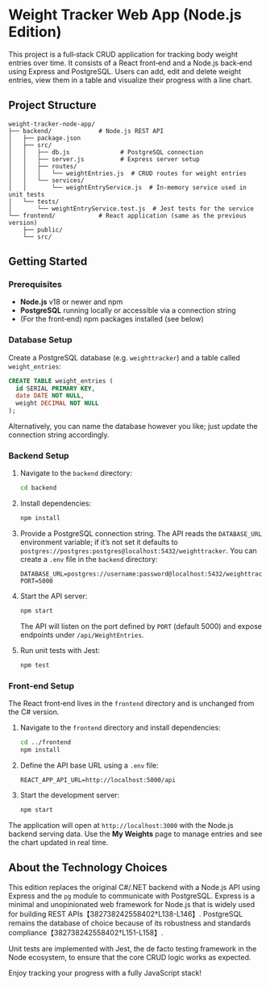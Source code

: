 # Weight Tracker Web App (Node.js Edition)

This project is a full‑stack CRUD application for tracking body weight entries over time.  It consists of a React front‑end and a Node.js back‑end using Express and PostgreSQL.  Users can add, edit and delete weight entries, view them in a table and visualize their progress with a line chart.

## Project Structure

```
weight-tracker-node-app/
├── backend/             # Node.js REST API
│   ├── package.json
│   ├── src/
│   │   ├── db.js              # PostgreSQL connection
│   │   ├── server.js          # Express server setup
│   │   ├── routes/
│   │   │   └── weightEntries.js  # CRUD routes for weight entries
│   │   └── services/
│   │       └── weightEntryService.js  # In‑memory service used in unit tests
│   └── tests/
│       └── weightEntryService.test.js  # Jest tests for the service
└── frontend/            # React application (same as the previous version)
    ├── public/
    └── src/
```

## Getting Started

### Prerequisites

- **Node.js** v18 or newer and npm
- **PostgreSQL** running locally or accessible via a connection string
- (For the front‑end) npm packages installed (see below)

### Database Setup

Create a PostgreSQL database (e.g. `weighttracker`) and a table called `weight_entries`:

```sql
CREATE TABLE weight_entries (
  id SERIAL PRIMARY KEY,
  date DATE NOT NULL,
  weight DECIMAL NOT NULL
);
```

Alternatively, you can name the database however you like; just update the connection string accordingly.

### Backend Setup

1. Navigate to the `backend` directory:

   ```bash
   cd backend
   ```

2. Install dependencies:

   ```bash
   npm install
   ```

3. Provide a PostgreSQL connection string.  The API reads the `DATABASE_URL` environment variable; if it’s not set it defaults to `postgres://postgres:postgres@localhost:5432/weighttracker`.  You can create a `.env` file in the `backend` directory:

   ```env
   DATABASE_URL=postgres://username:password@localhost:5432/weighttracker
   PORT=5000
   ```

4. Start the API server:

   ```bash
   npm start
   ```

   The API will listen on the port defined by `PORT` (default 5000) and expose endpoints under `/api/WeightEntries`.

5. Run unit tests with Jest:

   ```bash
   npm test
   ```

### Front‑end Setup

The React front‑end lives in the `frontend` directory and is unchanged from the C# version.

1. Navigate to the `frontend` directory and install dependencies:

   ```bash
   cd ../frontend
   npm install
   ```

2. Define the API base URL using a `.env` file:

   ```env
   REACT_APP_API_URL=http://localhost:5000/api
   ```

3. Start the development server:

   ```bash
   npm start
   ```

The application will open at `http://localhost:3000` with the Node.js backend serving data.  Use the **My Weights** page to manage entries and see the chart updated in real time.

## About the Technology Choices

This edition replaces the original C#/.NET backend with a Node.js API using Express and the `pg` module to communicate with PostgreSQL.  Express is a minimal and unopinionated web framework for Node.js that is widely used for building REST APIs【382738242558402†L138-L146】.  PostgreSQL remains the database of choice because of its robustness and standards compliance【382738242558402†L151-L158】.

Unit tests are implemented with Jest, the de facto testing framework in the Node ecosystem, to ensure that the core CRUD logic works as expected.

Enjoy tracking your progress with a fully JavaScript stack!